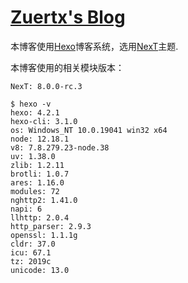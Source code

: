 # [Zuertx's Blog](https://zuertx.tk)

本博客使用[Hexo](https://github.com/hexojs/hexo)博客系统，选用[NexT](https://github.com/next-theme/hexo-theme-next)主题.

本博客使用的相关模块版本：
```
NexT: 8.0.0-rc.3

$ hexo -v
hexo: 4.2.1
hexo-cli: 3.1.0
os: Windows_NT 10.0.19041 win32 x64
node: 12.18.1
v8: 7.8.279.23-node.38
uv: 1.38.0
zlib: 1.2.11
brotli: 1.0.7
ares: 1.16.0
modules: 72
nghttp2: 1.41.0
napi: 6
llhttp: 2.0.4
http_parser: 2.9.3
openssl: 1.1.1g
cldr: 37.0
icu: 67.1
tz: 2019c
unicode: 13.0
```
